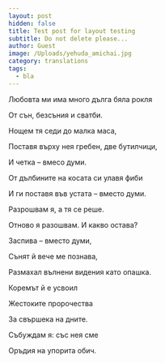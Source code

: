 ```yaml
---
layout: post
hidden: false
title: Test post for layout testing
subtitle: Do not delete please...
author: Guest
image: /Uploads/yehuda_amichai.jpg
category: translations
tags:
  - bla
---
```

Любовта ми има много дълга бяла рокля

От сън, безсъния и сватби.

Нощем тя седи до малка маса,

Поставя върху нея гребен, две бутилчици,

И четка – вмесо думи.

От дълбините на косата си улавя фиби

И ги поставя във устата – вместо думи.

Разрошвам я, а тя се реше.

Отново я разошвам. И какво остава?

Заспива – вместо думи,

Сънят й вече ме познава,

Размахал вълнени видения като опашка.

Коремът й е усвоил

Жестоките пророчества

За свършека на дните.

Събуждам я: със нея сме

Оръдия на упорита обич.

